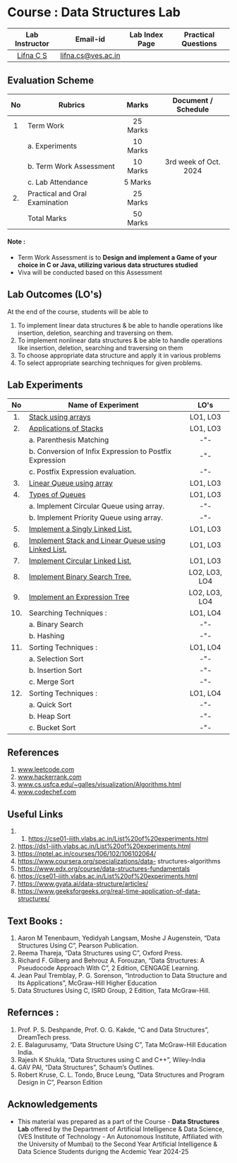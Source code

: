 # Course : Data Structures Lab
| Lab Instructor | Email-id | Lab Index Page | Practical Questions |
| :-------------:| :--------: | :--------------: | :-------------------: | 
| [Lifna C S](https://www.linkedin.com/in/lifna-c-s-94015678/) | lifna.cs@ves.ac.in |  |  |

## Evaluation Scheme 

| No | Rubrics | Marks | Document / Schedule |
| :--: | ------------------ | :----: |:----------: |
| 1 | Term Work | 25 Marks | |
| | a. Experiments | 10 Marks | |
| | b. Term Work Assessment | 10 Marks | 3rd week of Oct. 2024 |
| | c. Lab Attendance | 5 Marks | |
| 2. | Practical and Oral Examination | 25 Marks | |
|   | Total Marks | 50 Marks | |

#### Note :  
- Term Work Assessment is to **Design and implement a Game of your choice in C or Java, utilizing various data structures studied**
- Viva will be conducted based on this Assessment

## Lab Outcomes (LO's)
At the end of the course, students will be able to
1. To implement linear data structures & be able to handle operations like insertion, deletion, searching and traversing on them. 
2. To implement nonlinear data structures & be able to handle operations like insertion, deletion, searching and traversing on them
3. To choose appropriate data structure and apply it in various problems 
4. To select appropriate searching techniques for given problems. 

## Lab Experiments
| No | Name of Experiment | LO's |
| :--: | ------------------ | :----: |
| 1. | [Stack using arrays](https://github.com/LifnaJos/DataStructures/blob/main/Lab_Experiments/Lab_1_Stack.md) | LO1, LO3 |
| 2. | [Applications of Stacks](https://github.com/LifnaJos/DataStructures/blob/main/Lab_Experiments/Lab_2_Appln_Stack.md) | LO1, LO3 |
|  | a. Parenthesis Matching | -"- |
|  | b. Conversion of Infix Expression to Postfix Expression | -"- |
|  | c. Postfix Expression evaluation. | -"-  |
| 3. | [Linear Queue using array](https://github.com/LifnaJos/DataStructures/blob/main/Lab_Experiments/Lab_3_Queue.md) | LO1, LO3 |
| 4. | [Types of Queues](https://github.com/LifnaJos/DataStructures/blob/main/Lab_Experiments/Lab_4_CQ_PQ.md) | LO1, LO3 |
|    | a. Implement Circular Queue using array. | -"- |
|    | b. Implement Priority Queue using array. |  -"- |
| 5. | [Implement a Singly Linked List.](https://github.com/LifnaJos/DataStructures/blob/main/Lab_Experiments/Lab_5_SLL.md) | LO1, LO3 |
| 6. | [Implement Stack and Linear Queue using Linked List.](https://github.com/LifnaJos/DataStructures/blob/main/Lab_Experiments/Lab_6_Stack_Queue_LL.md) | LO1, LO3 |
| 7. | [Implement Circular Linked List.](https://github.com/LifnaJos/DataStructures/blob/main/Lab_Experiments/Lab_7_CLL.md) | LO1, LO3 |
| 8. | [Implement Binary Search Tree.](https://github.com/LifnaJos/DataStructures/blob/main/Lab_Experiments/Lab_8_BST.md) | LO2, LO3, LO4 |
| 9. | [Implement an Expression Tree](https://github.com/LifnaJos/DataStructures/blob/main/Lab_Experiments/Lab_9_ET.md) | LO2, LO3, LO4 |
| 10. | Searching Techniques : | LO1, LO4 |
| | a. Binary Search | -"-  | 
| | b. Hashing | -"-  |
| 11. | Sorting Techniques : | LO1, LO4 |
| | a. Selection Sort | -"-  | 
| | b. Insertion Sort |  -"- |
| | c. Merge Sort | -"-  |
| 12. | Sorting Techniques :  | LO1, LO4 |
| | a. Quick Sort | -"-  |
| | b. Heap Sort |  -"- | 
| | c. Bucket Sort |  -"- |

## References
1. www.leetcode.com
2. www.hackerrank.com
3. www.cs.usfca.edu/~galles/visualization/Algorithms.html
4. www.codechef.com

## Useful Links
1. 1. https://cse01-iiith.vlabs.ac.in/List%20of%20experiments.html
2. https://ds1-iiith.vlabs.ac.in/List%20of%20experiments.html
3. https://nptel.ac.in/courses/106/102/106102064/
4. https://www.coursera.org/specializations/data- structures-algorithms
5. https://www.edx.org/course/data-structures-fundamentals
6. https://cse01-iiith.vlabs.ac.in/List%20of%20experiments.html
7. https://www.gyata.ai/data-structure/articles/
8. https://www.geeksforgeeks.org/real-time-application-of-data-structures/
 
## Text Books :
1. Aaron M Tenenbaum, Yedidyah Langsam, Moshe J Augenstein, “Data Structures Using C”, Pearson Publication.
2. Reema Thareja, “Data Structures using C”, Oxford Press.
3. Richard F. Gilberg and Behrouz A. Forouzan, “Data Structures: A Pseudocode Approach With C”, 2  Edition, CENGAGE Learning.
4. Jean Paul Tremblay, P. G. Sorenson, “Introduction to Data Structure and Its Applications”, McGraw-Hill Higher Education
5. Data Structures Using C, ISRD Group, 2  Edition, Tata McGraw-Hill.
   
## Refernces :
1. Prof. P. S. Deshpande, Prof. O. G. Kakde, “C and Data Structures”, DreamTech press.
2. E. Balagurusamy, “Data Structure Using C”, Tata McGraw-Hill Education India.
3. Rajesh K Shukla, “Data Structures using C and C++”, Wiley-India
4. GAV PAI, “Data Structures”, Schaum’s Outlines.
5. Robert Kruse, C. L. Tondo, Bruce Leung, “Data Structures and Program Design in C”, Pearson Edition
   
## Acknowledgements
* This material was prepared as a part of the Course - **Data Structures Lab** offered by the  Department of Artificial Intelligence & Data Science, (VES Institute of Technology - An Autonomous Institute, Affiliated with the University of Mumbai) to the Second Year Artificial Intelligence & Data Science Students durigng the Acdemic Year 2024-25
